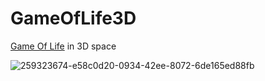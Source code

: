 # GameOfLife3D
[Game Of Life](https://en.wikipedia.org/wiki/Conway%27s_Game_of_Life) in 3D space

![259323674-e58c0d20-0934-42ee-8072-6de165ed88fb](https://github.com/jaAp0389/GameOfLife3D/assets/142971453/ad4912c9-fc19-4513-9c6f-b6b6ac15f628)
